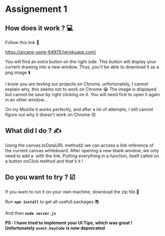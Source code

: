 # Assignement 1

## How does it work ? 💻


Follow this link :link: 

https://arcane-spire-64979.herokuapp.com/

You will find an extra button on the right side. This button will display your current drawing into a new window.
Thus, you'll be able to download it as a png image :arrow_down: 

I know you are testing our projects on Chrome, unfortunately, I cannot explain why, this seems not to work on Chrome :sob: 
The image is displayed but cannot be save by right clicking on it. You will need first to open it again in an other window...

On my Mozilla it works perfectly, and after a lot of attempts, I still cannot figure out why it doesn't work on Chrome :worried: 


## What did I do ? ✍️


Using the canvas.toDataURL method() we can access a link reference of the current canvas whiteboard.
After opening a new blank window, we only need to add a <img/> with the link.
Putting everything in a function, itself called on a button onClick method and that's it !


## Do you want to try ? ☑️


If you want to run it on your own machine, download the zip file.📂

Run **```npm install```** to get all usefull packages :books:   

And then  **```node server.js```**

**PS : I have tried to implement your UI Tips, which was great ! Unfortunately** **```event.keyCode```** **is now deprecated**
